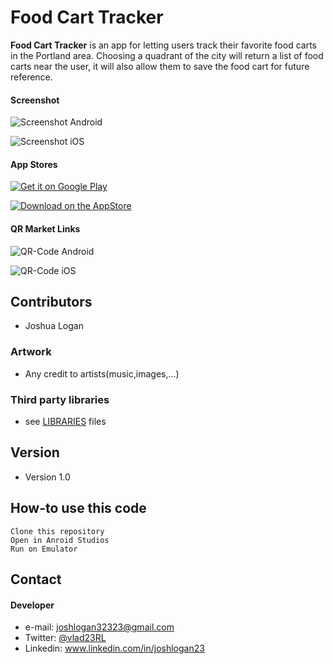 Food Cart Tracker
======
**Food Cart Tracker** is an app for letting users track their favorite food carts in the Portland area. Choosing a quadrant of the city will return a list of food carts near the user, it will also allow them to save the food cart for future reference.

#### Screenshot
![Screenshot Android](http://url/screenshot-appname-android.png "screenshot Android")

![Screenshot iOS](http://url/screenshot-appname-ios.png "screenshot iOS")

#### App Stores
<!-- edit this image location -->
[![Get it on Google Play](https://raw.github.com/repat/README-template/master/googleplay.png)](https://play.google.com/store/apps/details?id=com.package.path)

<!-- edit this image location -->
[![Download on the AppStore](https://raw.github.com/repat/README-template/master/appstore.png)](https://itunes.apple.com/app/id123456)

#### QR Market Links
![QR-Code Android](http://url/qrcode-appname-android.png)

![QR-Code iOS](http://url/qrcode-appname-ios.png)


## Contributors
* Joshua Logan

### Artwork
* Any credit to artists(music,images,...)

### Third party libraries
* see [LIBRARIES](https://github.com/username/appname/blob/master/LIBRARIES.md) files

## Version 
* Version 1.0

## How-to use this code
```
Clone this repository
Open in Anroid Studios
Run on Emulator
```

## Contact
#### Developer
* e-mail: joshlogan32323@gmail.com
* Twitter: [@vlad23RL](https://twitter.com/Vlad23RL "@vlad23RL on twitter")
* Linkedin: www.linkedin.com/in/joshlogan23
